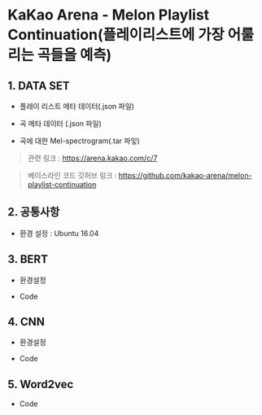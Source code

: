 # KaKao Arena - Melon Playlist Continuation(플레이리스트에 가장 어룰리는 곡들을 예측)

## 1. DATA SET

- 플레이 리스트 메타 데이터(.json 파일)

- 곡 메타 데이터 (.json 파일)

- 곡에 대한 Mel-spectrogram(.tar 파잏)
 
 > 관련 링크 : https://arena.kakao.com/c/7


> 베이스라인 코드 깃허브 링크 : https://github.com/kakao-arena/melon-playlist-continuation

## 2. 공통사항

- 환경 설정 : Ubuntu 16.04

## 3. BERT

- 환경설정

- Code

## 4. CNN

- 환경설정

- Code

## 5. Word2vec

- Code
 
 
 
 
